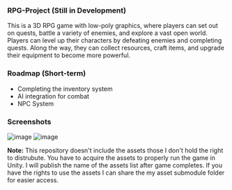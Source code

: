 ### RPG-Project (Still in Development)
This is a 3D RPG game with low-poly graphics, where players can set out on quests, battle a variety of enemies, and explore a vast open world. Players can level up their characters by defeating enemies and completing quests. Along the way, they can collect resources, craft items, and upgrade their equipment to become more powerful.

### Roadmap (Short-term)
* Completing the inventory system
* AI integration for combat
* NPC System

### Screenshots 
![image](https://github.com/enes-ozdemir/RPG-Project/assets/41696219/6c9376a6-2a0c-4043-8098-a383a80e8d2c)
![image](https://github.com/enes-ozdemir/RPG-Project/assets/41696219/4c3b3434-83a9-4637-84eb-88cd517dc638)

**Note:** This repository doesn't include the assets those I don't hold the right to distrubute. You have to acquire the assets to properly run the game in Unity. I will publish the name of the assets list after game completes. If you have the rights to use the assets I can share the my asset submodule folder for easier access.


